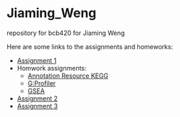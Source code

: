 # Jiaming_Weng
repository for bcb420 for Jiaming Weng

Here are some links to the assignments and homeworks:
- [Assignment 1](https://github.com/bcb420-2023/Jiaming_Weng/tree/main/Assignment1)
- Homwork assignments:
  - [Annotation Resource KEGG](https://github.com/bcb420-2023/Jiaming_Weng/wiki/Annotation-Resource-KEGG)
  - [G:Profiler](https://github.com/bcb420-2023/Jiaming_Weng/wiki/G:Profiler)
  - [GSEA](https://github.com/bcb420-2023/Jiaming_Weng/wiki/GSEA)
- [Assignment 2](https://github.com/bcb420-2023/Jiaming_Weng/tree/main/Assignment2)
- [Assignment 3](https://github.com/bcb420-2023/Jiaming_Weng/tree/main/Assignment3)

